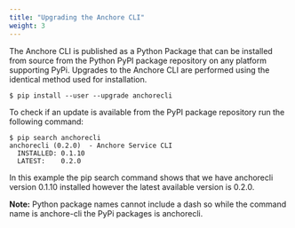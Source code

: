 ```yaml
---
title: "Upgrading the Anchore CLI"
weight: 3
---
```


The Anchore CLI is published as a Python Package that can be installed from source from the Python PyPI package repository on any platform supporting PyPi. Upgrades to the Anchore CLI are performed using the identical method used for installation.

`$ pip install --user --upgrade anchorecli`

To check if an update is available from the PyPI package repository run the following command:

```
$ pip search anchorecli
anchorecli (0.2.0)  - Anchore Service CLI
  INSTALLED: 0.1.10
  LATEST:    0.2.0
```

In this example the pip search command shows that we have anchorecli version 0.1.10 installed however the latest available version is 0.2.0.

**Note:** Python package names cannot include a dash so while the command name is anchore-cli the PyPi packages is anchorecli.

